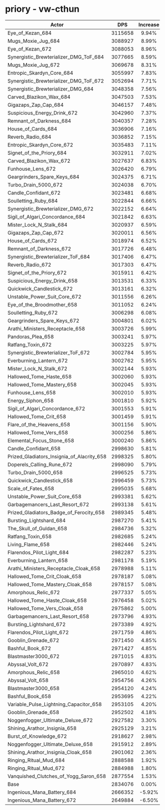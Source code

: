 # priory - vw-cthun
| Actor | DPS | Increase |
|---|:---:|:---:|
|Eye_of_Kezan_684|3115658|9.94%|
|Mugs_Moxie_Jug_684|3088927|8.99%|
|Eye_of_Kezan_672|3088053|8.96%|
|Synergistic_Brewterializer_DMG_ToF_684|3077665|8.59%|
|Mugs_Moxie_Jug_672|3069678|8.31%|
|Entropic_Skardyn_Core_684|3055997|7.83%|
|Synergistic_Brewterializer_DMG_ToF_672|3052694|7.71%|
|Synergistic_Brewterializer_DMG_684|3048358|7.56%|
|Carved_Blazikon_Wax_684|3047503|7.53%|
|Gigazaps_Zap_Cap_684|3046157|7.48%|
|Suspicious_Energy_Drink_672|3042960|7.37%|
|Remnant_of_Darkness_684|3040357|7.28%|
|House_of_Cards_684|3036906|7.16%|
|Reverb_Radio_684|3036852|7.15%|
|Entropic_Skardyn_Core_672|3035483|7.11%|
|Signet_of_the_Priory_684|3032911|7.02%|
|Carved_Blazikon_Wax_672|3027637|6.83%|
|Funhouse_Lens_672|3026420|6.79%|
|Geargrinders_Spare_Keys_684|3024375|6.71%|
|Turbo_Drain_5000_672|3024038|6.70%|
|Candle_Confidant_672|3023481|6.68%|
|Soulletting_Ruby_684|3022844|6.66%|
|Synergistic_Brewterializer_DMG_672|3022152|6.64%|
|Sigil_of_Algari_Concordance_684|3021842|6.63%|
|Mister_Lock_N_Stalk_684|3020937|6.59%|
|Gigazaps_Zap_Cap_672|3020011|6.56%|
|House_of_Cards_672|3018974|6.52%|
|Remnant_of_Darkness_672|3017726|6.48%|
|Synergistic_Brewterializer_ToF_684|3017406|6.47%|
|Reverb_Radio_672|3017303|6.47%|
|Signet_of_the_Priory_672|3015911|6.42%|
|Suspicious_Energy_Drink_658|3013531|6.33%|
|Quickwick_Candlestick_672|3013161|6.32%|
|Unstable_Power_Suit_Core_672|3011556|6.26%|
|Eye_of_the_Broodmother_658|3011052|6.24%|
|Soulletting_Ruby_672|3006298|6.08%|
|Geargrinders_Spare_Keys_672|3004801|6.02%|
|Arathi_Ministers_Receptacle_658|3003726|5.99%|
|Pandoras_Plea_658|3003241|5.97%|
|Ratfang_Toxin_672|3003225|5.97%|
|Synergistic_Brewterializer_ToF_672|3002784|5.95%|
|Everburning_Lantern_672|3002762|5.95%|
|Mister_Lock_N_Stalk_672|3002144|5.93%|
|Hallowed_Tome_Haste_658|3002060|5.93%|
|Hallowed_Tome_Mastery_658|3002045|5.93%|
|Funhouse_Lens_658|3002010|5.93%|
|Energy_Siphon_658|3001810|5.92%|
|Sigil_of_Algari_Concordance_672|3001553|5.91%|
|Hallowed_Tome_Crit_658|3001459|5.91%|
|Flare_of_the_Heavens_658|3001156|5.90%|
|Hallowed_Tome_Vers_658|3000256|5.86%|
|Elemental_Focus_Stone_658|3000240|5.86%|
|Candle_Confidant_658|2998630|5.81%|
|Prized_Gladiators_Insignia_of_Alacrity_658|2998325|5.80%|
|Doperels_Calling_Rune_672|2998090|5.79%|
|Turbo_Drain_5000_658|2996525|5.73%|
|Quickwick_Candlestick_658|2996459|5.73%|
|Scale_of_Fates_658|2995035|5.68%|
|Unstable_Power_Suit_Core_658|2993381|5.62%|
|Garbagemancers_Last_Resort_672|2993138|5.61%|
|Prized_Gladiators_Badge_of_Ferocity_658|2989345|5.48%|
|Bursting_Lightshard_684|2987270|5.41%|
|The_Skull_of_Guldan_658|2984736|5.32%|
|Ratfang_Toxin_658|2982685|5.24%|
|Living_Flame_658|2982446|5.24%|
|Flarendos_Pilot_Light_684|2982287|5.23%|
|Everburning_Lantern_658|2981178|5.19%|
|Arathi_Ministers_Receptacle_Cloak_658|2978988|5.11%|
|Hallowed_Tome_Crit_Cloak_658|2978187|5.08%|
|Hallowed_Tome_Mastery_Cloak_658|2978157|5.08%|
|Amorphous_Relic_672|2977337|5.05%|
|Hallowed_Tome_Haste_Cloak_658|2976458|5.02%|
|Hallowed_Tome_Vers_Cloak_658|2975862|5.00%|
|Garbagemancers_Last_Resort_658|2973796|4.93%|
|Bursting_Lightshard_672|2973389|4.92%|
|Flarendos_Pilot_Light_672|2971759|4.86%|
|Gooblin_Grenade_672|2971450|4.85%|
|Bashful_Book_672|2971427|4.85%|
|Blastmaster3000_672|2971015|4.83%|
|Abyssal_Volt_672|2970897|4.83%|
|Amorphous_Relic_658|2965010|4.62%|
|Abyssal_Volt_658|2954756|4.26%|
|Blastmaster3000_658|2954120|4.24%|
|Bashful_Book_658|2953695|4.22%|
|Variable_Pulse_Lightning_Capacitor_658|2953105|4.20%|
|Gooblin_Grenade_658|2952502|4.18%|
|Noggenfogger_Ultimate_Deluxe_672|2927582|3.30%|
|Shining_Arathor_Insignia_658|2925129|3.21%|
|Burst_of_Knowledge_672|2918627|2.98%|
|Noggenfogger_Ultimate_Deluxe_658|2915912|2.89%|
|Shining_Arathor_Insignia_Cloak_658|2901062|2.36%|
|Ringing_Ritual_Mud_684|2888588|1.92%|
|Ringing_Ritual_Mud_672|2884988|1.80%|
|Vanquished_Clutches_of_Yogg_Saron_658|2877554|1.53%|
|Base|2834076|0.00%|
|Ingenious_Mana_Battery_684|2666352|-5.92%|
|Ingenious_Mana_Battery_672|2649884|-6.50%|
